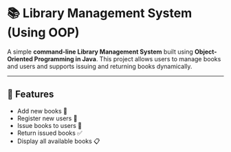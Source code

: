 # 📚 Library Management System (Using OOP)

A simple **command-line Library Management System** built using **Object-Oriented Programming in Java**. This project allows users to manage books and users and supports issuing and returning books dynamically.

---

## 🚀 Features

- Add new books 📖
- Register new users 👤
- Issue books to users 🔑
- Return issued books ✅
- Display all available books 📋
